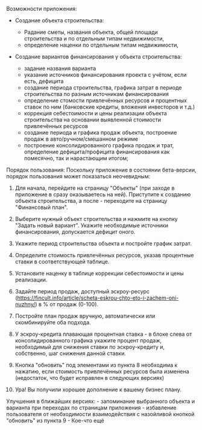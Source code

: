 Возможности приложения:

- Создание объекта строительства:
 	- Pадание сметы, названия объекта, общей площади строительства и по отдельным типам недвижимости,
	- определение наценки по отдельным типам недвижимости,

- Создание вариантов финансирования у объекта строительства:
	- задание названия варианта
	- указание источников финансирования проекта с учётом, если есть, дефицита
	- создание периода строительства, графика затрат в периоде строительства по разным источникам финансирования
	- определение стомости привлечённых ресурсов и процентных ставок по ним (банковские кредиты, вложения инвесторов и т.д.)
	- коррекция себестоимости и цены реализации объекта строительства на основании выявленной стоимости привлечённых ресурсов
	- создание периода и графика продаж объекта, построение продаж в авто/ручном/смешанном режиме
	- построение консолидированного графика продаж и трат, определение дефицита/профицита финансирования как помесячно, так и нарастающим итогом;
	
Порядок пользования:
  Поскольку приложение в состоянии бета-версии, порядок пользования может показаться неочевидным:
  
  1) Для начала, перейдите на страницу "Объекты" (при заходе в приложение в сразу оказываетесь на ней). Приступите к созданию объекта строительства, а после - переходите на страницу "Финансовый план". 
  
  2) Выберите нужный объект строительства и нажмите на кнопку "Задать новый вариант". Укажите необходимые источники финансирования, допускается дефицит оного.
  
  3) Укажите период строительства объекта и постройте график затрат.
  
  4) Определите стоимость привлечённых ресурсов, указав процентные ставки в соответствующей таблице.
  
  5) Установите наценку в таблице коррекции себестоимости и цены реализации.
  
  6) Задайте период продаж, доступный эскроу-ресурс (https://fincult.info/article/scheta-eskrou-chto-eto-i-zachem-oni-nuzhny/) в % от продаж (0-100).
  
  7) Постройте план продаж вручную, автоматически или скомбинируйте оба подхода.
  
  8) У эскроу-кредита плавающая процентная ставка - в блоке слева от консолидированного графика укажите процент продаж, необходимый для снижения ставки по эскроу-кредиту и, собственно, шаг снижения данной ставки.
  
  9) Кнопка "обновить" под элементами из пункта 8 необходима к нажатию, если стоимость привлечённых ресурсов была изменена (недостаток, что будет исправлен в следующих версиях)
  
  10) Ура! Вы получили хорошее дополнение к вашему бизнес плану.
  
 Улучшения в ближайших версиях:
    - запоминание выбранного объекта и варианта при переходах по страницам приложения
	- избавление пользователя от необходимости взаимодействия с назойливой кнопкой "обновить" из пункта 9
	- Кое-что ещё